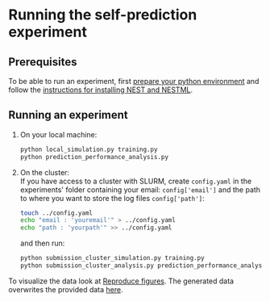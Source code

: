 # Running the self-prediction experiment

## Prerequisites

To be able to run an experiment, first [prepare your python environment](../../README.md#prepare-your-python-environment) 
and follow the [instructions for installing NEST and NESTML](../../README.md#reproduce-data-by-yourself).

## Running an experiment

1. On your local machine:
   ```bash 
   python local_simulation.py training.py 
   python prediction_performance_analysis.py
   ```
2. On the cluster:   
   If you have access to a cluster with SLURM, create `config.yaml` in the experiments' folder 
   containing your email: `config['email']` and the path to where you want to store the log files `config['path']`:
   ```bash
   touch ../config.yaml 
   echo "email : 'youremail'" > ../config.yaml 
   echo "path : 'yourpath'" >> ../config.yaml 
   ```
   and then run:
   ```bash
   python submission_cluster_simulation.py training.py
   python submission_cluster_analysis.py prediction_performance_analysis.py
   ```
To visualize the data look at [Reproduce figures](../../README.md#reproduce-figures). 
The generated data overwrites the provided data [here](../../data). 
